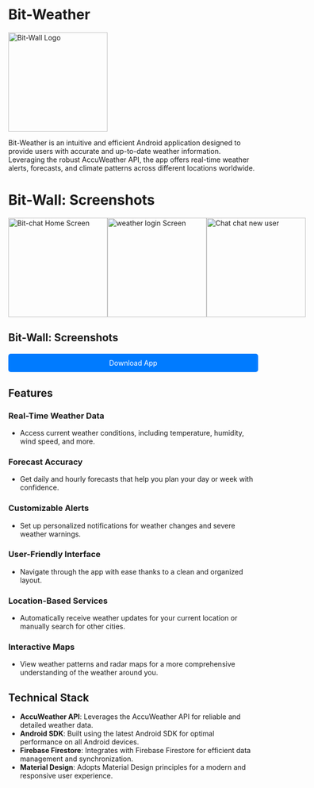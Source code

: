 # Bit-Weather

<img src="https://firebasestorage.googleapis.com/v0/b/perosnal-website-5831b.appspot.com/o/Projects%2FImages%2Fbit-weather.png?alt=media&token=77823b4d-8da4-4510-9870-98df64af5aca" alt="Bit-Wall Logo" width="200"/>


Bit-Weather is an intuitive and efficient Android application designed to provide users with accurate and up-to-date weather information. Leveraging the robust AccuWeather API, the app offers real-time weather alerts, forecasts, and climate patterns across different locations worldwide.

# Bit-Wall: Screenshots

<div style="display: flex; justify-content: space-between;">

<img src="https://firebasestorage.googleapis.com/v0/b/github-files-akj.appspot.com/o/Imgaes%2FBit-Weather%2FWhatsApp%20Image%202024-04-22%20at%2008.49.35_7ee0b51c.jpg?alt=media&token=f75643f4-da5e-4953-ac53-39ad082baa2e" alt="Bit-chat Home Screen" width="200"/>
<img src="https://firebasestorage.googleapis.com/v0/b/github-files-akj.appspot.com/o/Imgaes%2FBit-Weather%2FWhatsApp%20Image%202024-04-22%20at%2008.49.35_0bcc0fd1.jpg?alt=media&token=90451486-2bab-4ffd-aee5-b4bd1b114749" alt="weather login Screen" width="200"/>
<img src="https://firebasestorage.googleapis.com/v0/b/github-files-akj.appspot.com/o/Imgaes%2FBit-Weather%2FWhatsApp%20Image%202024-04-22%20at%2008.49.36_0a252414.jpg?alt=media&token=581833b4-78bc-4c84-a24e-3e9c9092794d" alt="Chat chat new user" width="200"/>
</div>

<!-- Download All Button -->
## Bit-Wall: Screenshots

<a href="https://drive.google.com/file/d/1b_LnY5Xe9Df93UojCsC2kQD9ZTN4QK5a/view?usp=sharing" download style="display: block; margin-top: 20px; padding: 10px 20px; background-color: #007bff; color: #fff; text-align: center; text-decoration: none; border-radius: 5px; cursor: pointer;">
    Download App
</a>

## Features

### Real-Time Weather Data
- Access current weather conditions, including temperature, humidity, wind speed, and more.

### Forecast Accuracy
- Get daily and hourly forecasts that help you plan your day or week with confidence.

### Customizable Alerts
- Set up personalized notifications for weather changes and severe weather warnings.

### User-Friendly Interface
- Navigate through the app with ease thanks to a clean and organized layout.

### Location-Based Services
- Automatically receive weather updates for your current location or manually search for other cities.

### Interactive Maps
- View weather patterns and radar maps for a more comprehensive understanding of the weather around you.

## Technical Stack

- **AccuWeather API**: Leverages the AccuWeather API for reliable and detailed weather data.
- **Android SDK**: Built using the latest Android SDK for optimal performance on all Android devices.
- **Firebase Firestore**: Integrates with Firebase Firestore for efficient data management and synchronization.
- **Material Design**: Adopts Material Design principles for a modern and responsive user experience.

